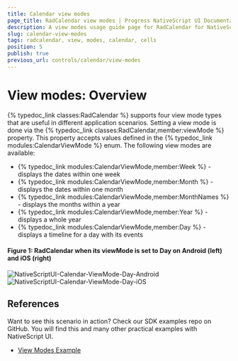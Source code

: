 ```yaml
---
title: Calendar view modes
page_title: RadCalendar view modes | Progress NativeScript UI Documentation
description: A view modes usage guide page for RadCalendar for NativeScript.
slug: calendar-view-modes
tags: radcalendar, view, modes, calendar, cells
position: 5
publish: true
previous_url: controls/calendar/view-modes
---
```


# View modes: Overview
{% typedoc_link classes:RadCalendar %} supports four view mode types that are useful in different application scenarios. Setting a view mode is done via the {% typedoc_link classes:RadCalendar,member:viewMode %} property. This property accepts values defined in the {% typedoc_link modules:CalendarViewMode %} enum. The following view modes are available:

- {% typedoc_link modules:CalendarViewMode,member:Week %} - displays the dates within one week
- {% typedoc_link modules:CalendarViewMode,member:Month %} - displays the dates within one month
- {% typedoc_link modules:CalendarViewMode,member:MonthNames %} - displays the months within a year
- {% typedoc_link modules:CalendarViewMode,member:Year %} - displays a whole year
- {% typedoc_link modules:CalendarViewMode,member:Day %} - displays a timeline for a day with its events

#### Figure 1: RadCalendar when its viewMode is set to Day on Android (left) and iOS (right)

![NativeScriptUI-Calendar-ViewMode-Day-Android](/controls/NativeScript/Calendar/images/calendar-viewmode-day-android.png "Day ViewMode of RadCalendar in Android") ![NativeScriptUI-Calendar-ViewMode-Day-iOS](/controls/NativeScript/Calendar/images/calendar-viewmode-day-ios.png "Day ViewMode of RadCalendar in iOS")

## References
Want to see this scenario in action?
Check our SDK examples repo on GitHub. You will find this and many other practical examples with NativeScript UI.

* [View Modes Example](https://github.com/telerik/nativescript-ui-samples/tree/master/calendar/app/calendar/view-modes)
